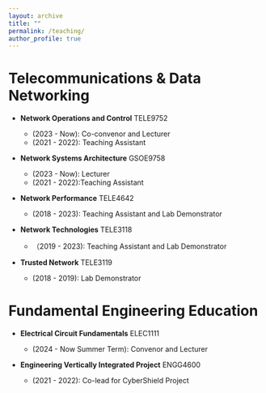 ```yaml
---
layout: archive
title: ""
permalink: /teaching/
author_profile: true
---
```


<!-- {% include base_path %}

{% for post in site.teaching reversed %}
  {% include archive-single.html %}
{% endfor %} -->

Telecommunications & Data Networking
======

* **Network Operations and Control** TELE9752
  * (2023 - Now): Co-convenor and Lecturer
  * (2021 - 2022): Teaching Assistant

* **Network Systems Architecture** GSOE9758
  * (2023 - Now): Lecturer
  * (2021 - 2022):Teaching Assistant

* **Network Performance** TELE4642
  * (2018 - 2023): Teaching Assistant and Lab Demonstrator

* **Network Technologies** TELE3118
  * （2019 - 2023): Teaching Assistant and Lab Demonstrator

* **Trusted Network** TELE3119
  * (2018 - 2019): Lab Demonstrator

Fundamental Engineering Education
======

* **Electrical Circuit Fundamentals** ELEC1111
  * (2024 - Now Summer Term): Convenor and Lecturer

* **Engineering Vertically Integrated Project** ENGG4600
  * (2021 - 2022): Co-lead for CyberShield Project




